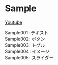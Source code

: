 # Sample

[Youtube](https://www.youtube.com/watch?v=Mb8C6p1sPp8&list=PL8KN9kpDAP9kggieG4bKuwTtc2flXygsv)

Sample001 : テキスト  
Sample002 : ボタン  
Sample003 : トグル  
Sample004 : イメージ  
Sample005 : スライダー  
